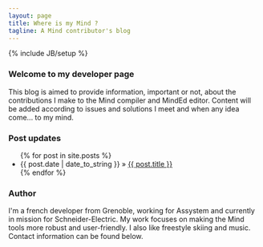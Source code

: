 ```yaml
---
layout: page
title: Where is my Mind ?
tagline: A Mind contributor's blog
---
```

{% include JB/setup %}
    
### Welcome to my developer page

This blog is aimed to provide information, important or not, about the contributions I make to the Mind compiler and MindEd editor.
Content will be added according to issues and solutions I meet and when any idea come... to my mind.

### Post updates

<ul class="posts">
  {% for post in site.posts %}
    <li><span>{{ post.date | date_to_string }}</span> &raquo; <a href="{{ BASE_PATH }}{{ post.url }}">{{ post.title }}</a></li>
  {% endfor %}
</ul>

### Author

I'm a french developer from Grenoble, working for Assystem and currently in mission for Schneider-Electric.
My work focuses on making the Mind tools more robust and user-friendly. I also like freestyle skiing and music.
Contact information can be found below.


